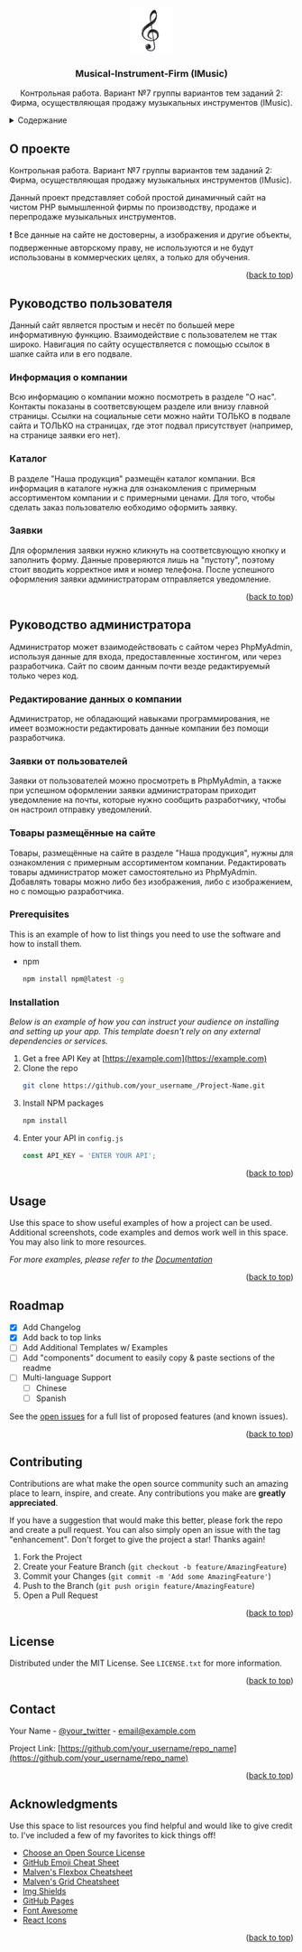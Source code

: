 <div id="top"></div>

<!-- PROJECT LOGO -->
<br />
<div align="center">
  <a href="https://github.com/othneildrew/Best-README-Template">
    <img src="static/img/favicon.jpg" alt="Logo" height="80">
  </a>

  <h3 align="center">Musical-Instrument-Firm (IMusic)</h3>

  <p align="center">
    Контрольная работа. Вариант №7 группы вариантов тем заданий 2: Фирма, осуществляющая продажу музыкальных инструментов (IMusic).
  </p>
</div>



<!-- TABLE OF CONTENTS -->
<details>
  <summary>Содержание</summary>
  <ol>
    <li>
      <a href="#о-проекте">О проекте</a>
    </li>
    <li>
      <a href="#руководство-пользователя">Руководство пользователя</a>
      <ul>
          <li><a href="#информация-о-компании">Информация о компании</a></li>
          <li><a href="#каталог">Каталог</a></li>
          <li><a href="#заявки">Заявки</a></li>
      </ul>
    </li>
    <li>
        <a href="#руководство-администратора">Руководство администратора</a>
        <ul>
            <li><a href="#о-проекте">Редактирование информации о компании</a></li>
            <li><a href="#о-проекте">Заявки от пользователей</a></li>
            <li><a href="#о-проекте">Товары размещённые на сайте</a></li>
        </ul>
    </li>
    <li>
        <a href="#информация-для-разработчиков">Информация для разработчиков</a>
        <ul>
            <li><a href="#о-проекте">Концепция веб-сайта</a></li>
            <li><a href="#о-проекте">Архитектура сайта</a></li>
            <li><a href="#о-проекте">Программное обеспечение</a></li>
            <li><a href="#о-проекте">Структура веб-сайта</a></li>
            <li><a href="#о-проекте">Структура базы данных</a></li>
            <li><a href="#о-проекте">Описание программы</a></li>
        </ul>
    </li>
  </ol>
</details>



<!-- ABOUT THE PROJECT -->
## О проекте

Контрольная работа. Вариант №7 группы вариантов тем заданий 2: Фирма, осуществляющая продажу музыкальных инструментов (IMusic).

Данный проект представляет собой простой динамичный сайт на чистом PHP вымышленной фирмы по производству, продаже и перепродаже музыкальных инструментов. 

❗ Все данные на сайте не достоверны, а изображения и другие объекты, подверженные авторскому праву, не используются и не будут использованы в коммерческих целях, а только для обучения.

<p align="right">(<a href="#top">back to top</a>)</p>



<!-- USER GUIDE -->
## Руководство пользователя

Данный сайт является простым и несёт по большей мере информативную функцию. Взаимодействие с пользователем не ттак широко. Навигация по сайту осуществляется с помощью ссылок в шапке сайта или в его подвале.

### Информация о компании

Всю информацию о компании можно посмотреть в разделе "О нас". Контакты показаны в соответсвующем разделе или внизу главной страницы. Ссылки на социальные сети можно найти ТОЛЬКО в подвале сайта и ТОЛЬКО на страницах, где этот подвал присутствует (например, на странице заявки его нет).

### Каталог

В разделе "Наша продукция" размещён каталог компании. Вся информация в каталоге нужна для ознакомления с примерным ассортиментом компании и с примерными ценами. Для того, чтобы сделать заказ пользователю еобходимо оформить заявку.

### Заявки

Для оформления заявки нужно кликнуть на соответсвующую кнопку и заполнить форму. Данные проверяются лишь на "пустоту", поэтому стоит вводить корректное имя и номер телефона. После успешного оформления заявки администраторам отправляется уведомление.

<p align="right">(<a href="#top">back to top</a>)</p>



<!-- GETTING STARTED -->
## Руководство администратора

Администратор может взаимодействовать с сайтом через PhpMyAdmin, используя данные для входа, предоставленные хостингом, или через разработчика. Сайт по своим данным почти везде редактируемый только через код.

### Редактирование данных о компании

Администратор, не обладающий навыками программирования, не имеет возможности редактировать данные компании без помощи разработчика.

### Заявки от пользователей

Заявки от пользователей можно просмотреть в PhpMyAdmin, а также при успешном оформлении заявки администраторам приходит уведомление на почты, которые нужно сообщить разработчику, чтобы он настроил отправку уведомлений.

### Товары размещённые на сайте

Товары, размещённые на сайте в разделе "Наша продукция", нужны для ознакомления с примерным ассортиментом компании. Редактировать товары администратор может самостоятельно из PhpMyAdmin. Добавлять товары можно либо без изображения, либо с изображением, но с помощью разработчика.

### Prerequisites

This is an example of how to list things you need to use the software and how to install them.
* npm
  ```sh
  npm install npm@latest -g
  ```

### Installation

_Below is an example of how you can instruct your audience on installing and setting up your app. This template doesn't rely on any external dependencies or services._

1. Get a free API Key at [https://example.com](https://example.com)
2. Clone the repo
   ```sh
   git clone https://github.com/your_username_/Project-Name.git
   ```
3. Install NPM packages
   ```sh
   npm install
   ```
4. Enter your API in `config.js`
   ```js
   const API_KEY = 'ENTER YOUR API';
   ```

<p align="right">(<a href="#top">back to top</a>)</p>



<!-- USAGE EXAMPLES -->
## Usage

Use this space to show useful examples of how a project can be used. Additional screenshots, code examples and demos work well in this space. You may also link to more resources.

_For more examples, please refer to the [Documentation](https://example.com)_

<p align="right">(<a href="#top">back to top</a>)</p>



<!-- ROADMAP -->
## Roadmap

- [x] Add Changelog
- [x] Add back to top links
- [ ] Add Additional Templates w/ Examples
- [ ] Add "components" document to easily copy & paste sections of the readme
- [ ] Multi-language Support
    - [ ] Chinese
    - [ ] Spanish

See the [open issues](https://github.com/othneildrew/Best-README-Template/issues) for a full list of proposed features (and known issues).

<p align="right">(<a href="#top">back to top</a>)</p>



<!-- CONTRIBUTING -->
## Contributing

Contributions are what make the open source community such an amazing place to learn, inspire, and create. Any contributions you make are **greatly appreciated**.

If you have a suggestion that would make this better, please fork the repo and create a pull request. You can also simply open an issue with the tag "enhancement".
Don't forget to give the project a star! Thanks again!

1. Fork the Project
2. Create your Feature Branch (`git checkout -b feature/AmazingFeature`)
3. Commit your Changes (`git commit -m 'Add some AmazingFeature'`)
4. Push to the Branch (`git push origin feature/AmazingFeature`)
5. Open a Pull Request

<p align="right">(<a href="#top">back to top</a>)</p>



<!-- LICENSE -->
## License

Distributed under the MIT License. See `LICENSE.txt` for more information.

<p align="right">(<a href="#top">back to top</a>)</p>



<!-- CONTACT -->
## Contact

Your Name - [@your_twitter](https://twitter.com/your_username) - email@example.com

Project Link: [https://github.com/your_username/repo_name](https://github.com/your_username/repo_name)

<p align="right">(<a href="#top">back to top</a>)</p>



<!-- ACKNOWLEDGMENTS -->
## Acknowledgments

Use this space to list resources you find helpful and would like to give credit to. I've included a few of my favorites to kick things off!

* [Choose an Open Source License](https://choosealicense.com)
* [GitHub Emoji Cheat Sheet](https://www.webpagefx.com/tools/emoji-cheat-sheet)
* [Malven's Flexbox Cheatsheet](https://flexbox.malven.co/)
* [Malven's Grid Cheatsheet](https://grid.malven.co/)
* [Img Shields](https://shields.io)
* [GitHub Pages](https://pages.github.com)
* [Font Awesome](https://fontawesome.com)
* [React Icons](https://react-icons.github.io/react-icons/search)

<p align="right">(<a href="#top">back to top</a>)</p>



<!-- MARKDOWN LINKS & IMAGES -->
<!-- https://www.markdownguide.org/basic-syntax/#reference-style-links -->
[contributors-shield]: https://img.shields.io/github/contributors/othneildrew/Best-README-Template.svg?style=for-the-badge
[contributors-url]: https://github.com/othneildrew/Best-README-Template/graphs/contributors
[forks-shield]: https://img.shields.io/github/forks/othneildrew/Best-README-Template.svg?style=for-the-badge
[forks-url]: https://github.com/othneildrew/Best-README-Template/network/members
[stars-shield]: https://img.shields.io/github/stars/othneildrew/Best-README-Template.svg?style=for-the-badge
[stars-url]: https://github.com/othneildrew/Best-README-Template/stargazers
[issues-shield]: https://img.shields.io/github/issues/othneildrew/Best-README-Template.svg?style=for-the-badge
[issues-url]: https://github.com/othneildrew/Best-README-Template/issues
[license-shield]: https://img.shields.io/github/license/othneildrew/Best-README-Template.svg?style=for-the-badge
[license-url]: https://github.com/othneildrew/Best-README-Template/blob/master/LICENSE.txt
[linkedin-shield]: https://img.shields.io/badge/-LinkedIn-black.svg?style=for-the-badge&logo=linkedin&colorB=555
[linkedin-url]: https://linkedin.com/in/othneildrew
[product-screenshot]: images/screenshot.png
